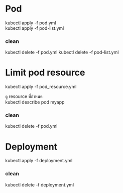 # Pod 

kubectl apply -f pod.yml   
kubectl apply -f pod-list.yml

### clean
kubectl delete -f pod.yml 
kubectl delete -f pod-list.yml

# Limit pod resource

kubectl apply -f pod_resource.yml

ดู resource ที่กำหนด   
kubectl describe pod myapp

### clean
kubectl delete -f pod.yml

# Deployment 

kubectl apply -f deployment.yml

### clean
kubectl delete -f deployment.yml